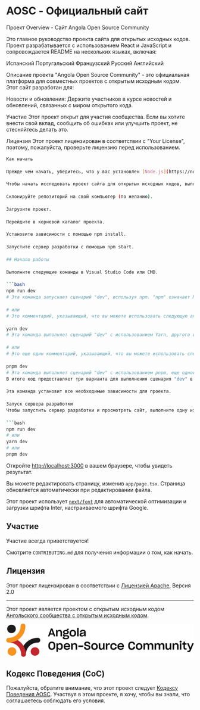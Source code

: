 # AOSC - Официальный сайт

Проект Overview - Сайт Angola Open Source Community

Это главное руководство проекта сайта для открытых исходных кодов. Проект разрабатывается с использованием React и JavaScript и сопровождается README на нескольких языках, включая:

Испанский
Португальский
Французский
Русский
Английский

Описание проекта
"Angola Open Source Community" - это официальная платформа для совместных проектов с открытым исходным кодом. Этот сайт разработан для:

Новости и обновления: Держите участников в курсе новостей и обновлений, связанных с миром открытого кода.

Участие
Этот проект открыт для участия сообщества. Если вы хотите внести свой вклад, сообщить об ошибках или улучшить проект, не стесняйтесь делать это.

Лицензия
Этот проект лицензирован в соответствии с "Your License", поэтому, пожалуйста, проверьте лицензию перед использованием.

```bash
Как начать

Прежде чем начать, убедитесь, что у вас установлен [Node.js](https://nodejs.org/) на вашей системе. Затем следуйте этим шагам:

Чтобы начать исследовать проект сайта для открытых исходных кодов, выполните следующие шаги:

Склонируйте репозиторий на свой компьютер (по желанию).

Загрузите проект.

Перейдите в корневой каталог проекта.

Установите зависимости с помощью npm install.

Запустите сервер разработки с помощью npm start.

## Начало работы

Выполните следующие команды в Visual Studio Code или CMD.

```bash
npm run dev
# Эта команда запускает сценарий "dev", используя npm. "npm" означает Node Package Manager и является широко используемым инструментом для управления пакетами и сценариями в проектах Node.js.

# или
# Это комментарий, указывающий, что вы можете использовать следующую альтернативную команду, если предпочитаете.

yarn dev
# Эта команда выполняет сценарий "dev" с использованием Yarn, другого инструмента для управления пакетами, аналогичного npm, но известного своей скоростью и эффективностью в плане производительности.

# или
# Это еще один комментарий, указывающий, что вы можете использовать следующую альтернативную команду, если предпочитаете.

pnpm dev
# Эта команда выполняет сценарий "dev" с использованием pnpm, еще одной альтернативы npm и Yarn, разработанной для более эффективного использования дискового пространства и скорости по сравнению с другими инструментами для управления пакетами.
В итоге код предоставляет три варианта для выполнения сценария "dev" в проекте Node.js, позволяя разработчику выбирать между npm, Yarn или pnpm в качестве инструмента для управления пакетами. Это может быть полезно, поскольку различные команды или проекты могут иметь разные предпочтения по поводу инструментов управления пакетами.

Эта команда установит все необходимые зависимости для проекта.

Запуск сервера разработки
Чтобы запустить сервер разработки и просмотреть сайт, выполните одну из следующих команд:

```bash
npm run dev
# или
yarn dev
# или
pnpm dev


```

Откройте [http://localhost:3000](http://localhost:3000) в вашем браузере, чтобы увидеть результат.

Вы можете редактировать страницу, изменив `app/page.tsx`. Страница обновляется автоматически при редактировании файла.

Этот проект использует [`next/font`](https://nextjs.org/docs/basic-features/font-optimization) для автоматической оптимизации и загрузки шрифта Inter, настраиваемого шрифта Google.

## Участие

Участие всегда приветствуется!

Смотрите `CONTRIBUTING.md` для получения информации о том, как начать.

## Лицензия
Этот проект лицензирован в соответствии с [Лицензией Apache](./LICENSE), Версия 2.0

---

Этот проект является проектом с открытым исходным кодом <a href="http://github.com/angolasc">Ангольского сообщества с открытым исходным кодом</a>.

![Ангольское сообщество с открытым исходным кодом](https://raw.githubusercontent.com/angolaosc/.github/main/logo/aosc.png)

## Кодекс Поведения (CoC)

Пожалуйста, обратите внимание, что этот проект следует [Кодексу Поведения AOSC](https://github.com/angolaosc/.github/blob/main/CODE_OF_CONDUCT.md). Участвуя в этом проекте, я хочу, чтобы вы знали, что соглашаетесь соблюдать его условия.

